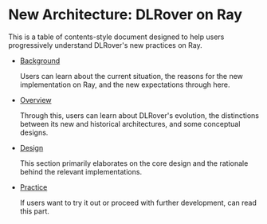 # New Architecture: DLRover on Ray

This is a table of contents-style document designed to help users progressively 
understand DLRover's new practices on Ray.

* [Background](../design/unified-mpmd-control-proposal.md)

    Users can learn about the current situation, the reasons for the new 
    implementation on Ray, and the new expectations through here.


* [Overview](../design/dlrover-overview.md#new-unified-architecturebased-on-ray) 

  Through this, users can learn about DLRover's evolution, the distinctions 
  between its new and historical architectures, and some conceptual designs.


* [Design](../design/unified-architecture.md)

  This section primarily elaborates on the core design and the rationale behind 
  the relevant implementations.

  
* [Practice](../tutorial/unified/README.md)
    
  If users want to try it out or proceed with further development, 
  can read this part.
